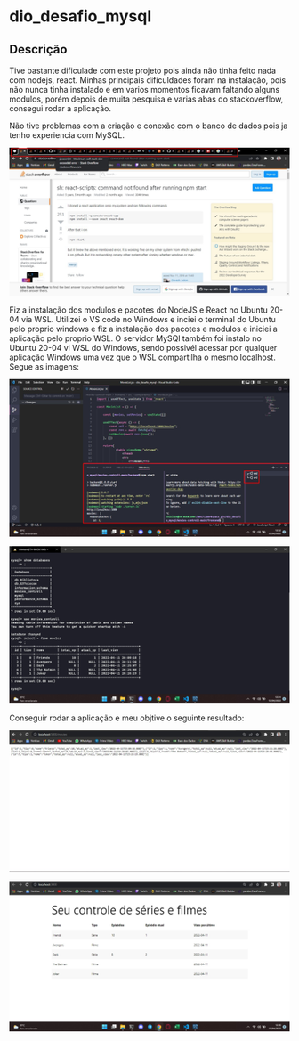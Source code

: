 # dio_desafio_mysql

## Descrição

Tive bastante dificulade com este projeto pois ainda não tinha feito nada com nodejs, react. Minhas principais dificuldades foram na instalação, pois não nunca tinha instalado e em varios momentos ficavam faltando alguns modulos, porém depois de muita pesquisa e varias abas do stackoverflow, consegui rodar a aplicação.

Não tive problemas com a criação e conexão com o banco de dados pois ja tenho experiencia com MySQL.

![Pesquisas feitas para ponseguir rodar a aplicação](pesquisas.jpg)

Fiz a instalação dos modulos e pacotes do NodeJS e React no Ubuntu 20-04 via WSL. Utilizei o VS code no Windows e inciei o terminal do Ubuntu pelo proprio windows e fiz a instalação dos pacotes e modulos e iniciei a aplicação pelo proprio WSL. O servidor MySQl também foi instalo no Ubuntu 20-04 vi WSL do Windows, sendo possivél acessar por qualquer aplicação Windows uma vez que o WSL compartilha o mesmo localhost. Segue as imagens:

![Aplicativo via WSL](AplicativoWSL.jpg)

![MySQL via WSL](MysqlWSL.jpg)

Conseguir rodar a aplicação e meu objtive o seguinte resultado:

![Backend](backend.jpg)

![Frontend](frontend.jpg)